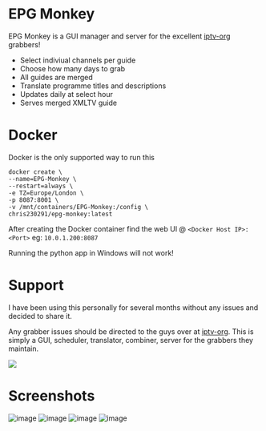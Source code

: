 # EPG Monkey

EPG Monkey is a GUI manager and server for the excellent [iptv-org](https://github.com/iptv-org/epg) grabbers!

- Select indiviual channels per guide
- Choose how many days to grab
- All guides are merged
- Translate programme titles and descriptions
- Updates daily at select hour
- Serves merged XMLTV guide

# Docker
Docker is the only supported way to run this

```
docker create \
--name=EPG-Monkey \
--restart=always \
-e TZ=Europe/London \
-p 8087:8001 \
-v /mnt/containers/EPG-Monkey:/config \
chris230291/epg-monkey:latest
```

After creating the Docker container find the web UI @ `<Docker Host IP>:<Port>`
eg: `10.0.1.200:8087`

Running the python app in Windows will not work!

# Support

I have been using this personally for several months without any issues and decided to share it.

Any grabber issues should be directed to the guys over at [iptv-org](https://github.com/iptv-org/epg).
This is simply a GUI, scheduler, translator, combiner, server for the grabbers they maintain.

[![](https://www.paypalobjects.com/en_GB/i/btn/btn_donate_LG.gif)](https://www.paypal.com/donate/?hosted_button_id=62MYXSBT75D4E)

# Screenshots
![image](https://user-images.githubusercontent.com/5328818/192340712-21187930-7681-48f5-8443-e4891f75d1c6.png)
![image](https://user-images.githubusercontent.com/5328818/192341236-ea7f38d7-a50e-4253-be1b-e1405597d525.png)
![image](https://user-images.githubusercontent.com/5328818/192341451-6f4d29f3-d64f-48ed-b5e2-4c2cb7585562.png)
![image](https://user-images.githubusercontent.com/5328818/192341512-e20de1fe-ad48-4c58-aef2-f569e119a91b.png)


